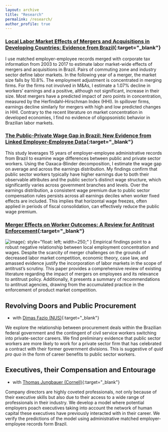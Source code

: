 ```yaml
---
layout: archive
title: "Research"
permalink: /research/
author_profile: true
---
```


### [Local Labor Market Effects of Mergers and Acquisitions in Developing Countries: Evidence from Brazil](https://jvrcosta.github.io/files/vitor_costa_llm_ma_brazil.pdf){:target="_blank"}
I use matched employer-employee records merged with corporate tax information from 2003 to 2017 to estimate labor market-wide effects of mergers and acquisitions in Brazil. Pairs of commuting zone and industry sector define labor markets. In the following year of a merger, the market size falls by 10.8%. The employment adjustment is concentrated in merging firms. For the firms not involved in M&As, I estimate a 1.07% decline in workers’ earnings and a positive, although not significant, increase in their size. Most mergers have a predicted impact of zero points in concentration, measured by the Herfindahl–Hirschman Index (HHI). In spillover firms, earnings decline similarly for mergers with high and low predicted changes in HHI. Contrary to the recent literature on market concentration in developed economies, I find no evidence of oligopsonistic behavior in Brazilian labor markets.

### [The Public-Private Wage Gap in Brazil: New Evidence from Linked Employer-Employee Data](https://jvrcosta.github.io/files/vitor_costa_pub_pri_wagegap_brazil.pdf){:target="_blank"}
This study leverages 15 years of employer-employee administrative records from Brazil
to examine wage differences between public and private sector workers. Using the
Oaxaca-Blinder decomposition, I estimate the wage gap on average and across the
earnings distribution. My findings confirm that public sector workers typically have
higher earnings due to both their observable attributes and the public sector’s distinct
wage structure, which significantly varies across government branches and levels. Over
the earnings distribution, a consistent wage premium due to public sector compensation
rules persists across all earnings deciles when worker fixed effects are included. This
implies that horizontal wage freezes, often applied in periods of fiscal consolidation,
can effectively reduce the public wage premium.

### [Merger Effects on Worker Outcomes: A Review for Antitrust Enforcement](https://jvrcosta.github.io/files/vitor_costa_ma_antitrust_rev.pdf){:target="_blank"}

![image](https://jvrcosta.github.io/files/ma_rev_thumb.png){: style="float: left; width=250;" }
Empirical findings point to a robust negative relationship between local employment
concentration and wages. Despite the scarcity of merger challenges on the grounds of
decreased labor market competition, economic theory, case law, and amassed evidence
justify the incorporation of labor markets in the scope of antitrust’s scrutiny. This
paper provides a comprehensive review of existing literature regarding the impact of
mergers on employees and its relevance to antitrust policy. Additionally, it presents
a summary of recommendations to antitrust agencies, drawing from the accumulated
practice in the enforcement of product market competition.

## Revolving Doors and Public Procurement 
* with [Dimas Fazio (NUS)](https://sites.google.com/view/dimasfazio){:target="_blank"} 

We explore the relationship between procurement deals within the Brazilian federal government and the contingent of civil service workers switching into private-sector careers. We find preliminary evidence that public sector workers are more likely to work for a private sector firm that has celebrated a contract with their former government divisions. This is suggestive of *quid pro quo*  in the form of career benefits to public sector workers. 
    
## Executives, their Compensation and Entourage 
* with [Thomas Jungbauer (Cornell)](https://thomas-jungbauer.com/){:target="_blank"}

Company directors are highly coveted professionals, not only because of their executive skills but also due to their access to  a wide range of professionals in their industry. We develop a model where potential employers poach executives taking into account the network of human capital these executives have previously interacted with in their career. We verify the predictions of the model using administrative matched employer-employee records form Brazil.  
  


